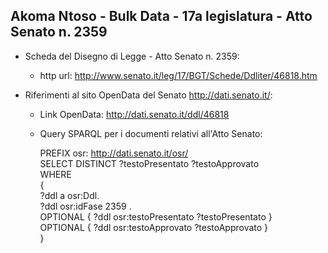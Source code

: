 ## Akoma Ntoso - Bulk Data - 17a legislatura - Atto Senato n. 2359 ##

* Scheda del Disegno di Legge - Atto Senato n. 2359:
	* http url: http://www.senato.it/leg/17/BGT/Schede/Ddliter/46818.htm

* Riferimenti al sito OpenData del Senato http://dati.senato.it/:
	* Link OpenData: http://dati.senato.it/ddl/46818
	* Query SPARQL per i documenti relativi all'Atto Senato:

        PREFIX osr: <http://dati.senato.it/osr/>  
		SELECT DISTINCT ?testoPresentato ?testoApprovato  
		WHERE  
		{  
		    ?ddl a osr:Ddl.  
		    ?ddl osr:idFase 2359 .  
		    OPTIONAL { ?ddl osr:testoPresentato ?testoPresentato }  
		    OPTIONAL { ?ddl osr:testoApprovato ?testoApprovato }  
		}
		